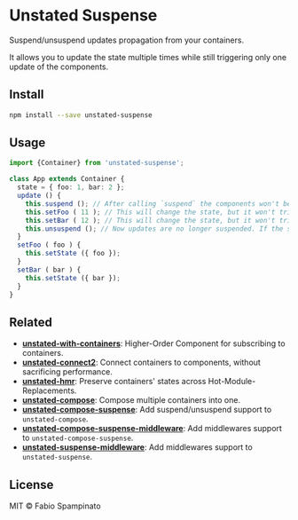 # Unstated Suspense

Suspend/unsuspend updates propagation from your containers.

It allows you to update the state multiple times while still triggering only one update of the components.

## Install

```sh
npm install --save unstated-suspense
```

## Usage

```ts
import {Container} from 'unstated-suspense';

class App extends Container {
  state = { foo: 1, bar: 2 };
  update () {
    this.suspend (); // After calling `suspend` the components won't be notified of any state update
    this.setFoo ( 11 ); // This will change the state, but it won't trigger an update of the components
    this.setBar ( 12 ); // This will change the state, but it won't trigger an update of the components
    this.unsuspend (); // Now updates are no longer suspended. If the state has been updated it will notify the components, just once (instead of twice in this particular case)
  }
  setFoo ( foo ) {
    this.setState ({ foo });
  }
  setBar ( bar ) {
    this.setState ({ bar });
  }
}
```

## Related

- **[unstated-with-containers](https://github.com/fabiospampinato/unstated-with-containers)**: Higher-Order Component for subscribing to containers.
- **[unstated-connect2](https://github.com/fabiospampinato/unstated-connect2)**: Connect containers to components, without sacrificing performance.
- **[unstated-hmr](https://github.com/fabiospampinato/unstated-hmr)**: Preserve containers' states across Hot-Module-Replacements.
- **[unstated-compose](https://github.com/fabiospampinato/unstated-compose)**: Compose multiple containers into one.
- **[unstated-compose-suspense](https://github.com/fabiospampinato/unstated-compose-suspense)**: Add suspend/unsuspend support to `unstated-compose`.
- **[unstated-compose-suspense-middleware](https://github.com/fabiospampinato/unstated-compose-suspense-middleware)**: Add middlewares support to `unstated-compose-suspense`.
- **[unstated-suspense-middleware](https://github.com/fabiospampinato/unstated-suspense-middleware)**: Add middlewares support to `unstated-suspense`.

## License

MIT © Fabio Spampinato
